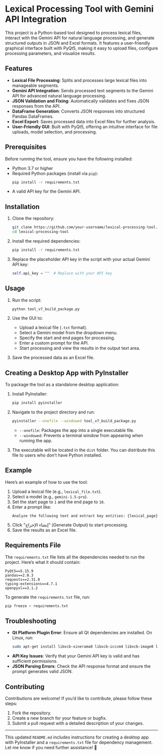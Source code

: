# Lexical Processing Tool with Gemini API Integration

This project is a Python-based tool designed to process lexical files, interact with the Gemini API for natural language processing, and generate structured outputs in JSON and Excel formats. It features a user-friendly graphical interface built with PyQt5, making it easy to upload files, configure processing parameters, and visualize results.

## Features

- **Lexical File Processing**: Splits and processes large lexical files into manageable segments.
- **Gemini API Integration**: Sends processed text segments to the Gemini API for advanced natural language processing.
- **JSON Validation and Fixing**: Automatically validates and fixes JSON responses from the API.
- **DataFrame Generation**: Converts JSON responses into structured Pandas DataFrames.
- **Excel Export**: Saves processed data into Excel files for further analysis.
- **User-Friendly GUI**: Built with PyQt5, offering an intuitive interface for file uploads, model selection, and processing.

## Prerequisites

Before running the tool, ensure you have the following installed:

- Python 3.7 or higher
- Required Python packages (install via `pip`):
  ```bash
  pip install -r requirements.txt
  ```
- A valid API key for the Gemini API.

## Installation

1. Clone the repository:
   ```bash
   git clone https://github.com/your-username/lexical-processing-tool.git
   cd lexical-processing-tool
   ```

2. Install the required dependencies:
   ```bash
   pip install -r requirements.txt
   ```

3. Replace the placeholder API key in the script with your actual Gemini API key:
   ```python
   self.api_key = ""  # Replace with your API key
   ```

## Usage

1. Run the script:
   ```bash
   python tool_v7_build_package.py
   ```

2. Use the GUI to:
   - Upload a lexical file (`.txt` format).
   - Select a Gemini model from the dropdown menu.
   - Specify the start and end pages for processing.
   - Enter a custom prompt for the API.
   - Start processing and view the results in the output text area.

3. Save the processed data as an Excel file.

## Creating a Desktop App with PyInstaller

To package the tool as a standalone desktop application:

1. Install PyInstaller:
   ```bash
   pip install pyinstaller
   ```

2. Navigate to the project directory and run:
   ```bash
   pyinstaller --onefile --windowed tool_v7_build_package.py
   ```
   - `--onefile`: Packages the app into a single executable file.
   - `--windowed`: Prevents a terminal window from appearing when running the app.

3. The executable will be located in the `dist` folder. You can distribute this file to users who don’t have Python installed.

## Example

Here’s an example of how to use the tool:

1. Upload a lexical file (e.g., `lexical_file.txt`).
2. Select a model (e.g., `gemini-1.5-pro`).
3. Set the start page to `1` and the end page to `10`.
4. Enter a prompt like:
   ```
   Analyze the following text and extract key entities: {lexical_page}
   ```
5. Click "إنشاء الإخراج" (Generate Output) to start processing.
6. Save the results as an Excel file.

## Requirements File

The `requirements.txt` file lists all the dependencies needed to run the project. Here’s what it should contain:

```plaintext
PyQt5==5.15.9
pandas==2.0.3
requests==2.31.0
typing-extensions==4.7.1
openpyxl==3.1.2
```

To generate the `requirements.txt` file, run:
```bash
pip freeze > requirements.txt
```

## Troubleshooting

- **Qt Platform Plugin Error**: Ensure all Qt dependencies are installed. On Linux, run:
  ```bash
  sudo apt-get install libxcb-xinerama0 libxcb-icccm4 libxcb-image0 libxcb-keysyms1 libxcb-render-util0 libxcb-xkb1 libxkbcommon-x11-0
  ```
- **API Key Issues**: Verify that your Gemini API key is valid and has sufficient permissions.
- **JSON Parsing Errors**: Check the API response format and ensure the prompt generates valid JSON.

## Contributing

Contributions are welcome! If you’d like to contribute, please follow these steps:

1. Fork the repository.
2. Create a new branch for your feature or bugfix.
3. Submit a pull request with a detailed description of your changes.
---

This updated `README.md` includes instructions for creating a desktop app with PyInstaller and a `requirements.txt` file for dependency management. Let me know if you need further assistance! 🚀
